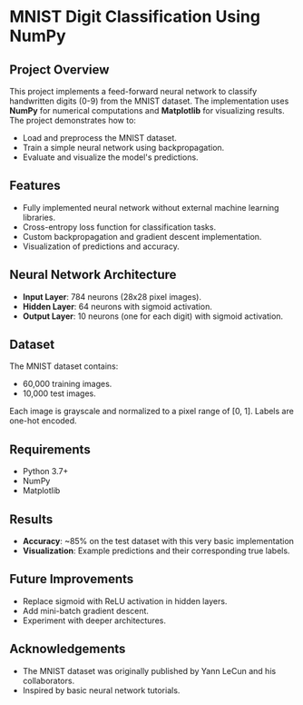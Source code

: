 # MNIST Digit Classification Using NumPy

## Project Overview
This project implements a feed-forward neural network to classify handwritten digits (0-9) from the MNIST dataset. The implementation uses **NumPy** for numerical computations and **Matplotlib** for visualizing results. The project demonstrates how to:

- Load and preprocess the MNIST dataset.
- Train a simple neural network using backpropagation.
- Evaluate and visualize the model's predictions.

## Features
- Fully implemented neural network without external machine learning libraries.
- Cross-entropy loss function for classification tasks.
- Custom backpropagation and gradient descent implementation.
- Visualization of predictions and accuracy.

## Neural Network Architecture
- **Input Layer**: 784 neurons (28x28 pixel images).
- **Hidden Layer**: 64 neurons with sigmoid activation.
- **Output Layer**: 10 neurons (one for each digit) with sigmoid activation.

## Dataset
The MNIST dataset contains:
- 60,000 training images.
- 10,000 test images.

Each image is grayscale and normalized to a pixel range of [0, 1]. Labels are one-hot encoded.

## Requirements
- Python 3.7+
- NumPy
- Matplotlib

## Results
- **Accuracy**: ~85% on the test dataset with this very basic implementation
- **Visualization**: Example predictions and their corresponding true labels.

## Future Improvements
- Replace sigmoid with ReLU activation in hidden layers.
- Add mini-batch gradient descent.
- Experiment with deeper architectures.

## Acknowledgements
- The MNIST dataset was originally published by Yann LeCun and his collaborators.
- Inspired by basic neural network tutorials.

